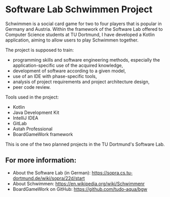 # Software Lab Schwimmen Project

Schwimmen is a social card game for two to four players that is popular in Germany and Austria. Within the framework of the Software Lab offered to Computer Science students at TU Dortmund, I have developed a Kotlin application, aiming to allow users to play Schwimmen together.

The project is supposed to train:
* programming skills and software engineering methods, especially the application-specific use of the acquired knowledge,
* development of software according to a given model,
* use of an IDE with phase-specific tools,
* analysis of project requirements and project architecture design,
* peer code review.

Tools used in the project:
* Kotlin
* Java Development Kit
* IntelliJ IDEA
* GitLab
* Astah Professional
* BoardGameWork framework

This is one of the two planned projects in the TU Dortmund's Software Lab.

## For more information:

* About the Software Lab (in German): https://sopra.cs.tu-dortmund.de/wiki/sopra/22d/start
* About Schwimmen: https://en.wikipedia.org/wiki/Schwimmenr
* BoardGameWork on GitHub: https://github.com/tudo-aqua/bgw
